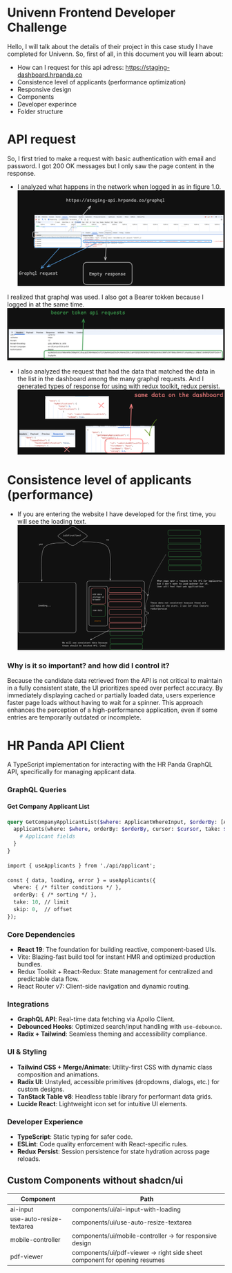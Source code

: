 
# Univenn Frontend Developer Challenge

Hello, I will talk about the details of their project in this case study I have completed for Univenn. So, first of all, in this document you will learn about: 

- How can I request for this api adress: https://staging-dashboard.hrpanda.co
- Consistence level of applicants (performance optimization)
- Responsive design
- Components
- Developer experince
- Folder structure

# API request
So, I first tried to make a request with basic authentication with email and password. I got 200 OK messages but I only saw the page content in the response.

- I analyzed what happens in the network when logged in as in figure 1.0.
![doc-1](assets/doc-1.png)

I realized that graphql was used. I also got a Bearer tokken because I logged in at the same time.
![doc-2](assets/doc-2.png)

- I also analyzed the request that had the data that matched the data in the list in the dashboard among the many graphql requests. And I generated types of response for using with redux toolkit, redux persist.
![doc-3](assets/doc-3.png)

# Consistence level of applicants (performance)
- If you are entering the website I have developed for the first time, you will see the loading text. 
![doc-4](assets/doc-4.png)

### Why is it so important? and how did I control it?
Because the candidate data retrieved from the API is not critical to maintain in a fully consistent state, the UI prioritizes speed over perfect accuracy. By immediately displaying cached or partially loaded data, users experience faster page loads without having to wait for a spinner. This approach enhances the perception of a high-performance application, even if some entries are temporarily outdated or incomplete.




# HR Panda API Client

A TypeScript implementation for interacting with the HR Panda GraphQL API, specifically for managing applicant data.

### GraphQL Queries

#### Get Company Applicant List

```graphql
query GetCompanyApplicantList($where: ApplicantWhereInput, $orderBy: [ApplicantOrderByWithRelationInput!], $cursor: ApplicantWhereUniqueInput, $take: Int, $skip: Int, $distinct: [ApplicantScalarFieldEnum!]) {
  applicants(where: $where, orderBy: $orderBy, cursor: $cursor, take: $take, skip: $skip, distinct: $distinct) {
    # Applicant fields
  }
}

import { useApplicants } from './api/applicant';

const { data, loading, error } = useApplicants({
  where: { /* filter conditions */ },
  orderBy: { /* sorting */ },
  take: 10, // limit
  skip: 0,  // offset
});
```
### Core Dependencies
- **React 19**: The foundation for building reactive, component-based UIs.
- Vite: Blazing-fast build tool for instant HMR and optimized production bundles.
- Redux Toolkit + React-Redux: State management for centralized and predictable data flow.
- React Router v7: Client-side navigation and dynamic routing.

### Integrations  
- **GraphQL API**: Real-time data fetching via Apollo Client.  
- **Debounced Hooks**: Optimized search/input handling with `use-debounce`.  
- **Radix + Tailwind**: Seamless theming and accessibility compliance.  

### UI & Styling
- **Tailwind CSS + Merge/Animate**: Utility-first CSS with dynamic class composition and animations.
- **Radix UI**: Unstyled, accessible primitives (dropdowns, dialogs, etc.) for custom designs.
- **TanStack Table v8**: Headless table library for performant data grids.
- **Lucide React**: Lightweight icon set for intuitive UI elements.

### Developer Experience
- **TypeScript**: Static typing for safer code.
- **ESLint**: Code quality enforcement with React-specific rules.
- **Redux Persist**: Session persistence for state hydration across page reloads.

## Custom Components without shadcn/ui

| Component             | Path                                                                |
| ----------------- | ------------------------------------------------------------------ |
| ai-input | components/ui/ai-input-with-loading |
| use-auto-resize-textarea | components/ui/use-auto-resize-textarea |
| mobile-controller | components/ui/mobile-controller -> for responsive design |
| pdf-viewer | components/ui/pdf-viewer -> right side sheet component for opening resumes |

